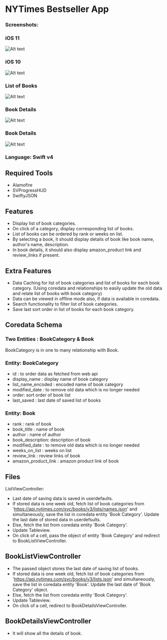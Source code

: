 # NYTimes Bestseller App

### Screenshots:
### iOS 11
![Alt text](https://github.com/pranaleejadhav/BestBookSeller/blob/master/BestBookSeller/Resources/iOS11.png)

### iOS 10
![Alt text](https://github.com/pranaleejadhav/BestBookSeller/blob/master/BestBookSeller/Resources/iOS10.png)

### List of Books
![Alt text](https://github.com/pranaleejadhav/BestBookSeller/blob/master/BestBookSeller/Resources/page2.png)

### Book Details
![Alt text](https://github.com/pranaleejadhav/BestBookSeller/blob/master/BestBookSeller/Resources/page3_1.png)

### Book Details
![Alt text](https://github.com/pranaleejadhav/BestBookSeller/blob/master/BestBookSeller/Resources/page3_2.png)


### Language: Swift v4

## Required Tools

- Alamofire
- SVProgressHUD
- SwiftyJSON

## Features
- Display list of book categories.
- On click of a category, display corresponding list of books.
- List of books can be ordered by rank or weeks on list.
- By selecting a book, it should display details of book like book name, author's name, description.
- In book details, it should also display amazon_product link and review_links if present.

## Extra Features
- Data Caching for list of book categories and list of books for each book category. (Using coredata and relationships to easily update the old data and relate list of books with book category)
- Data can be viewed in offline mode also, if data is available in coredata.
- Search functionality to filter list of book categories.
- Save last sort order in list of books for each book category.

## Coredata Schema
### Two Entities : BookCategory & Book
BookCategory is in one to many relationship with Book.

### Entity: BookCategory

- id : to order data as fetched from web api
- display_name : display name of book category
- list_name_encoded : encoded name of book category
- modified_date : to remove old data which is no longer needed
- order: sort order of book list
- last_saved : last date of saved list of books

### Entity: Book

- rank : rank of book
- book_title : name of book
- author : name of author
- book_description: description of book
- modified_date : to remove old data which is no longer needed
- weeks_on_list : weeks on list
- review_link : review links of book
- amazon_product_link : amazon product link of book

## Files

ListViewController: 
- Last date of saving data is saved in userdefaults.
- If stored data is one week old, fetch list of book categories from 'https://api.nytimes.com/svc/books/v3/lists/names.json' and simultaneously, save the list in coredata entity 'Book Category'. Update the last date of stored data in userdefsults.
- Else, fetch the list from coredata entity 'Book Category'.
- Update Tableview.
- On click of a cell, pass the object of entity 'Book Category' and redirect to BookListViewController.

## BookListViewController
- The passed object stores the last date of saving list of books.
- If stored data is one week old, fetch list of book categories from 'https://api.nytimes.com/svc/books/v3/lists.json' and simultaneously, save the list in coredata entity 'Book'. Update the last date of 'Book Category' object.
- Else, fetch the list from coredata entity 'Book Category'.
- Update Tableview.
- On click of a cell, redirect to BookDetailsViewController.

## BookDetailsViewController
- It will show all the details of book.
